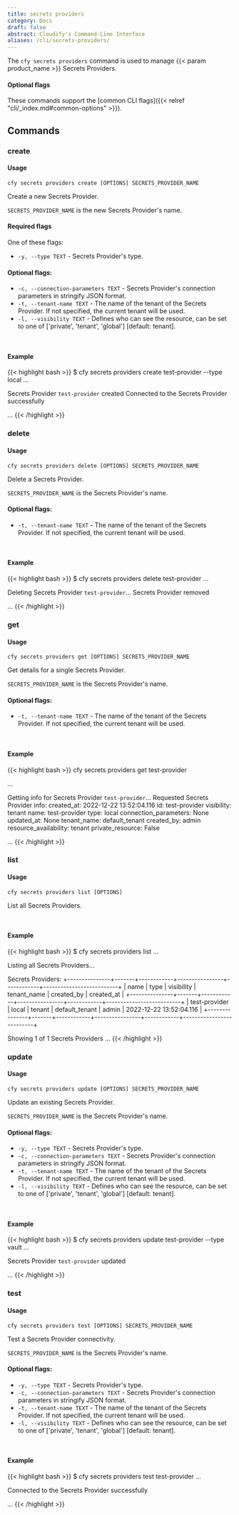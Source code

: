 ```yaml
---
title: secrets providers
category: Docs
draft: false
abstract: Cloudify's Command-Line Interface
aliases: /cli/secrets-providers/
---
```


The `cfy secrets providers` command is used to manage {{< param product_name >}} Secrets Providers.

#### Optional flags
These commands support the [common CLI flags]({{< relref "cli/_index.md#common-options" >}}).

## Commands

### create

#### Usage
`cfy secrets providers create [OPTIONS] SECRETS_PROVIDER_NAME`

Create a new Secrets Provider.

`SECRETS_PROVIDER_NAME` is the new Secrets Provider's name.

#### Required flags

One of these flags:

* `-y, --type TEXT` - Secrets Provider's type.

#### Optional flags:

* `-c, --connection-parameters TEXT` - Secrets Provider's connection parameters in stringify JSON format.
* `-t, --tenant-name TEXT` - The name of the tenant of the Secrets Provider. If not specified, the current tenant will be used.
* `-l, --visibility TEXT` - Defines who can see the resource, can be set to one of ['private', 'tenant', 'global'] [default: tenant].

&nbsp;
#### Example

{{< highlight  bash  >}}
$ cfy secrets providers create test-provider --type local
...

Secrets Provider `test-provider` created
Connected to the Secrets Provider successfully

...
{{< /highlight >}}

### delete

#### Usage
`cfy secrets providers delete [OPTIONS] SECRETS_PROVIDER_NAME`

Delete a Secrets Provider.

`SECRETS_PROVIDER_NAME` is the Secrets Provider's name.

#### Optional flags:

* `-t, --tenant-name TEXT` - The name of the tenant of the Secrets Provider. If not specified, the current tenant will be used.

&nbsp;
#### Example

{{< highlight  bash  >}}
$ cfy secrets providers delete test-provider
...

Deleting Secrets Provider `test-provider`...
Secrets Provider removed

...
{{< /highlight >}}

### get

#### Usage
`cfy secrets providers get [OPTIONS] SECRETS_PROVIDER_NAME`

Get details for a single Secrets Provider.

`SECRETS_PROVIDER_NAME` is the Secrets Provider's name.

#### Optional flags:

* `-t, --tenant-name TEXT` - The name of the tenant of the Secrets Provider. If not specified, the current tenant will be used.


&nbsp;
#### Example

{{< highlight  bash  >}}
cfy secrets providers get test-provider

...

Getting info for Secrets Provider `test-provider`...
Requested Secrets Provider info:
created_at:                2022-12-22 13:52:04.116 
id:                        test-provider
visibility:                tenant
name:                      test-provider
type:                      local
connection_parameters:     None
updated_at:                None
tenant_name:               default_tenant
created_by:                admin
resource_availability:     tenant
private_resource:          False


...
{{< /highlight >}}

### list

#### Usage
`cfy secrets providers list [OPTIONS]`

List all Secrets Providers.

&nbsp;
#### Example

{{< highlight  bash  >}}
$ cfy secrets providers list
...

Listing all Secrets Providers...

Secrets Providers:
+---------------+-------+------------+----------------+------------+--------------------------+
|      name     |  type | visibility |  tenant_name   | created_by |        created_at        |
+---------------+-------+------------+----------------+------------+--------------------------+
| test-provider | local |   tenant   | default_tenant |   admin    | 2022-12-22 13:52:04.116  |
+---------------+-------+------------+----------------+------------+--------------------------+

Showing 1 of 1 Secrets Providers
...
{{< /highlight >}}

### update

#### Usage
`cfy secrets providers update [OPTIONS] SECRETS_PROVIDER_NAME`

Update an existing Secrets Provider.

`SECRETS_PROVIDER_NAME` is the Secrets Provider's name.

#### Optional flags:

* `-y, --type TEXT` - Secrets Provider's type.
* `-c, --connection-parameters TEXT` - Secrets Provider's connection parameters in stringify JSON format.
* `-t, --tenant-name TEXT` - The name of the tenant of the Secrets Provider. If not specified, the current tenant will be used.
* `-l, --visibility TEXT` - Defines who can see the resource, can be set to one of ['private', 'tenant', 'global'] [default: tenant].

&nbsp;
#### Example

{{< highlight  bash  >}}
$ cfy secrets providers update test-provider --type vault
...

Secrets Provider `test-provider` updated

...
{{< /highlight >}}


### test

#### Usage
`cfy secrets providers test [OPTIONS] SECRETS_PROVIDER_NAME`

Test a Secrets Provider connectivity.

`SECRETS_PROVIDER_NAME` is the Secrets Provider's name.

#### Optional flags:

* `-y, --type TEXT` - Secrets Provider's type.
* `-c, --connection-parameters TEXT` - Secrets Provider's connection parameters in stringify JSON format.
* `-t, --tenant-name TEXT` - The name of the tenant of the Secrets Provider. If not specified, the current tenant will be used.
* `-l, --visibility TEXT` - Defines who can see the resource, can be set to one of ['private', 'tenant', 'global'] [default: tenant].

&nbsp;
#### Example

{{< highlight  bash  >}}
$ cfy secrets providers test test-provider
...

Connected to the Secrets Provider successfully

...
{{< /highlight >}}
